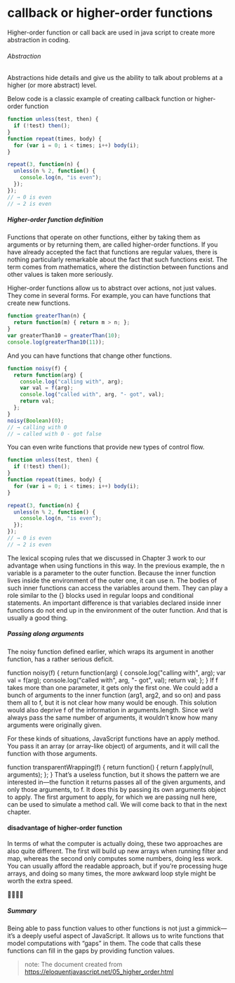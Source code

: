 # callback or higher-order functions

Higher-order function or call back are used in java script to create more abstraction in coding.

###### Abstraction
Abstractions hide details and give us the ability to talk about problems at a higher (or more abstract) level.

Below code is a classic example of creating callback function or higher-order function

```javascript
function unless(test, then) {
  if (!test) then();
}
function repeat(times, body) {
  for (var i = 0; i < times; i++) body(i);
}

repeat(3, function(n) {
  unless(n % 2, function() {
    console.log(n, "is even");
  });
});
// → 0 is even
// → 2 is even
```

##### Higher-order function definition
Functions that operate on other functions, either by taking them as arguments or by returning them, are called higher-order functions.
If you have already accepted the fact that functions are regular values, there is nothing particularly remarkable about the fact that such functions exist.
The term comes from mathematics, where the distinction between functions and other values is taken more seriously.

Higher-order functions allow us to abstract over actions, not just values. 
They come in several forms. For example, you can have functions that create new functions.

```javascript
function greaterThan(n) {
  return function(m) { return m > n; };
}
var greaterThan10 = greaterThan(10);
console.log(greaterThan10(11));
```
And you can have functions that change other functions.

```javascript
function noisy(f) {
  return function(arg) {
    console.log("calling with", arg);
    var val = f(arg);
    console.log("called with", arg, "- got", val);
    return val;
  };
}
noisy(Boolean)(0);
// → calling with 0
// → called with 0 - got false
```

You can even write functions that provide new types of control flow.

```javascript
function unless(test, then) {
  if (!test) then();
}
function repeat(times, body) {
  for (var i = 0; i < times; i++) body(i);
}

repeat(3, function(n) {
  unless(n % 2, function() {
    console.log(n, "is even");
  });
});
// → 0 is even
// → 2 is even

```

The lexical scoping rules that we discussed in Chapter 3 work to our advantage when using functions in this way. 
In the previous example, the n variable is a parameter to the outer function. Because the inner function lives inside the environment of the outer one, it can use n. 
The bodies of such inner functions can access the variables around them. They can play a role similar to the {} blocks used in regular loops and conditional statements. 
An important difference is that variables declared inside inner functions do not end up in the environment of the outer function. And that is usually a good thing.

##### Passing along arguments

The noisy function defined earlier, which wraps its argument in another function, has a rather serious deficit.

function noisy(f) {
  return function(arg) {
    console.log("calling with", arg);
    var val = f(arg);
    console.log("called with", arg, "- got", val);
    return val;
  };
}
If f takes more than one parameter, it gets only the first one. We could add a bunch of arguments to the inner function (arg1, arg2, and so on) and pass them all to f, but it is not clear how many would be enough. This solution would also deprive f of the information in arguments.length. Since we’d always pass the same number of arguments, it wouldn’t know how many arguments were originally given.

For these kinds of situations, JavaScript functions have an apply method. You pass it an array (or array-like object) of arguments, and it will call the function with those arguments.

function transparentWrapping(f) {
  return function() {
    return f.apply(null, arguments);
  };
}
That’s a useless function, but it shows the pattern we are interested in—the function it returns passes all of the given arguments, and only those arguments, to f. It does this by passing its own arguments object to apply. The first argument to apply, for which we are passing null here, can be used to simulate a method call. We will come back to that in the next chapter.

#### disadvantage of higher-order function

In terms of what the computer is actually doing, these two approaches are also quite different. 
The first will build up new arrays when running filter and map, whereas the second only computes some numbers, doing less work. 
You can usually afford the readable approach, but if you’re processing huge arrays, and doing so many times, the more awkward loop style might be worth the extra speed.

🐴🌹🐉👟

##### Summary
Being able to pass function values to other functions is not just a gimmick—it’s a deeply useful aspect of JavaScript. 
It allows us to write functions that model computations with “gaps” in them. 
The code that calls these functions can fill in the gaps by providing function values.

> note: The document created from https://eloquentjavascript.net/05_higher_order.html
